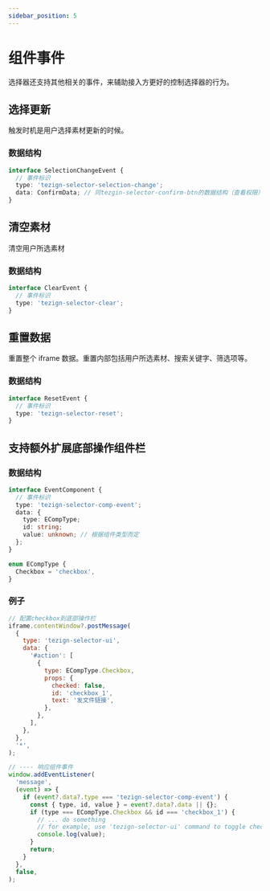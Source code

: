 ```yaml
---
sidebar_position: 5
---
```


# 组件事件

选择器还支持其他相关的事件，来辅助接入方更好的控制选择器的行为。

## 选择更新

触发时机是用户选择素材更新的时候。

### 数据结构

```typescript
interface SelectionChangeEvent {
  // 事件标识
  type: 'tezign-selector-selection-change';
  data: ConfirmData; // 同tezgin-selector-confirm-btn的数据结构（查看权限）
}
```

## 清空素材

清空用户所选素材

### 数据结构

```typescript
interface ClearEvent {
  // 事件标识
  type: 'tezign-selector-clear';
}
```

## 重置数据

重置整个 iframe 数据。重置内部包括用户所选素材、搜索关键字、筛选项等。

### 数据结构

```typescript
interface ResetEvent {
  // 事件标识
  type: 'tezign-selector-reset';
}
```

## 支持额外扩展底部操作组件栏

### 数据结构

```typescript
interface EventComponent {
  // 事件标识
  type: 'tezign-selector-comp-event';
  data: {
    type: ECompType;
    id: string;
    value: unknown; // 根据组件类型而定
  };
}

enum ECompType {
  Checkbox = 'checkbox',
}
```

### 例子

```javascript
// 配置checkbox到底部操作栏
iframe.contentWindow?.postMessage(
  {
    type: 'tezign-selector-ui',
    data: {
      '#action': [
        {
          type: ECompType.Checkbox,
          props: {
            checked: false,
            id: 'checkbox_1',
            text: '发文件链接',
          },
        },
      ],
    },
  },
  '*',
);

// ---- 响应组件事件
window.addEventListener(
  'message',
  (event) => {
    if (event?.data?.type === 'tezign-selector-comp-event') {
      const { type, id, value } = event?.data?.data || {};
      if (type === ECompType.Checkbox && id === 'checkbox_1') {
        // ... do something
        // for example, use 'tezign-selector-ui' command to toggle checked state
        console.log(value);
      }
      return;
    }
  },
  false,
);
```

